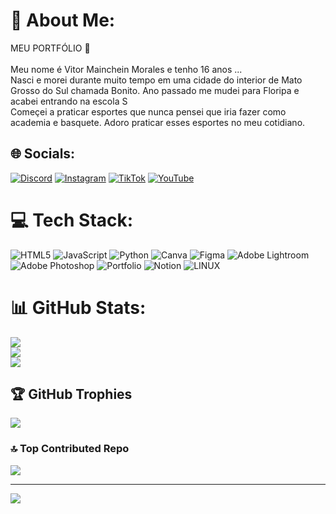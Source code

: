 # 💫 About Me:
MEU PORTFÓLIO 🤯 <br><br>Meu nome é Vitor Mainchein Morales e tenho 16 anos ...<br>Nasci e morei durante muito tempo em uma cidade do interior de Mato Grosso do Sul chamada Bonito. Ano passado me mudei para Floripa e acabei entrando na escola S<br>Começei a praticar esportes que nunca pensei que iria fazer como academia e basquete. Adoro praticar esses esportes no meu cotidiano.


## 🌐 Socials:
[![Discord](https://img.shields.io/badge/Discord-%237289DA.svg?logo=discord&logoColor=white)](https://discord.gg/Benio#2048) [![Instagram](https://img.shields.io/badge/Instagram-%23E4405F.svg?logo=Instagram&logoColor=white)](https://instagram.com/https://www.instagram.com/invites/contact/?i=16hpfytipb09t&utm_content=m0rx27d) [![TikTok](https://img.shields.io/badge/TikTok-%23000000.svg?logo=TikTok&logoColor=white)](https://tiktok.com/@tiktok.com/@vitormainchein) [![YouTube](https://img.shields.io/badge/YouTube-%23FF0000.svg?logo=YouTube&logoColor=white)](https://youtube.com/@https://www.youtube.com/@bnxxdd6220) 

# 💻 Tech Stack:
![HTML5](https://img.shields.io/badge/html5-%23E34F26.svg?style=for-the-badge&logo=html5&logoColor=white) ![JavaScript](https://img.shields.io/badge/javascript-%23323330.svg?style=for-the-badge&logo=javascript&logoColor=%23F7DF1E) ![Python](https://img.shields.io/badge/python-3670A0?style=for-the-badge&logo=python&logoColor=ffdd54) ![Canva](https://img.shields.io/badge/Canva-%2300C4CC.svg?style=for-the-badge&logo=Canva&logoColor=white) 	![Figma](https://img.shields.io/badge/figma-%23F24E1E.svg?style=for-the-badge&logo=figma&logoColor=white) ![Adobe Lightroom](https://img.shields.io/badge/Adobe%20Lightroom-31A8FF.svg?style=for-the-badge&logo=Adobe%20Lightroom&logoColor=white) ![Adobe Photoshop](https://img.shields.io/badge/adobephotoshop-%2331A8FF.svg?style=for-the-badge&logo=adobephotoshop&logoColor=white) ![Portfolio](https://img.shields.io/badge/Portfolio-%23000000.svg?style=for-the-badge&logo=firefox&logoColor=#FF7139) ![Notion](https://img.shields.io/badge/Notion-%23000000.svg?style=for-the-badge&logo=notion&logoColor=white) ![LINUX](https://img.shields.io/badge/Linux-FCC624?style=for-the-badge&logo=linux&logoColor=black)
# 📊 GitHub Stats:
![](https://github-readme-stats.vercel.app/api?username=VitorMainchein&theme=radical&hide_border=false&include_all_commits=true&count_private=true)<br/>
![](https://github-readme-streak-stats.herokuapp.com/?user=VitorMainchein&theme=radical&hide_border=false)<br/>
![](https://github-readme-stats.vercel.app/api/top-langs/?username=VitorMainchein&theme=radical&hide_border=false&include_all_commits=true&count_private=true&layout=compact)

## 🏆 GitHub Trophies
![](https://github-profile-trophy.vercel.app/?username=VitorMainchein&theme=radical&no-frame=false&no-bg=true&margin-w=4)

### 🔝 Top Contributed Repo
![](https://github-contributor-stats.vercel.app/api?username=VitorMainchein&limit=5&theme=dark&combine_all_yearly_contributions=true)



---
[![](https://visitcount.itsvg.in/api?id=VitorMainchein&icon=0&color=0)](https://visitcount.itsvg.in)

<!-- Proudly created with GPRM ( https://gprm.itsvg.in ) -->

    

